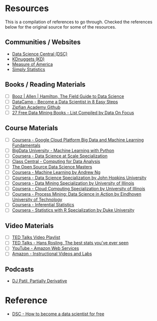 # Resources
This is a compilation of references to go through. Checked the references below for the original source for some of
the resources.
## Communities / Websites
* [Data Science Central (DSC)](http://www.datasciencecentral.com/)
* [KDnuggets (KD)](http://www.kdnuggets.com/)
* [Measure of America](http://www.measureofamerica.org/)
* [Simply Statistics](http://simplystatistics.org/)
## Books / Reading Materials
+ [ ] [Booz | Allen | Hamilton, The Field Guide to Data Science](https://www.boozallen.com/content/dam/boozallen_site/sig/pdf/publications/2015-field-guide-to-data-science-160211215115.pdf)
+ [ ] [DataCamp - Become a Data Scientist in 8 Easy Steps](http://i1.wp.com/blog.datacamp.com/wp-content/uploads/2014/08/How-to-become-a-data-scientist.jpg)
+ [ ] [Zipfian Academy Github](https://github.com/zipfian)
+ [ ] [27 Free Data Mining Books - List Compiled by Data On Focus](http://www.dataonfocus.com/21-free-data-mining-books/)
## Course Materials
+ [ ] [Coursera - Google Cloud Platform Big Data and Machine Learning Fundamentals](https://www.coursera.org/learn/gcp-big-data-ml-fundamentals/home/welcome)
+ [ ] [BigData University - Machine Learning with Python](https://bigdatauniversity.com/courses/machine-learning-with-python/)
+ [ ] [Coursera - Data Science at Scale Specialization](https://www.coursera.org/specializations/data-science)
+ [ ] [Class Central - Computing for Data Analysis](https://www.class-central.com/mooc/388/coursera-computing-for-data-analysis)
+ [ ] [The Open Source Data Science Masters](http://datasciencemasters.org/)
+ [ ] [Coursera - Machine Learning by Andrew Ng](https://www.coursera.org/learn/machine-learning)
+ [ ] [Coursera - Data Science Specialization by John Hopkins University](https://www.coursera.org/specializations/jhu-data-science)
+ [ ] [Coursera - Data Mining Specialization by University of Illinois](https://www.coursera.org/specializations/data-mining)
+ [ ] [Coursera - Cloud Computing Specialization by University of Illinois](https://www.coursera.org/specializations/cloud-computing)
+ [ ] [Coursera - Process Mining: Data Science in Action by Eindhoven University of Technology](https://www.coursera.org/learn/process-mining)
+ [ ] [Coursera - Inferential Statistics](https://www.coursera.org/learn/inferential-statistics)
+ [ ] [Coursera - Statistics with R Specialization by Duke University](https://www.coursera.org/specializations/statistics)
## Video Materials
+ [ ] [TED Talks Video Playlist](http://www.ted.com/playlists/56/making_sense_of_too_much_data)
+ [ ] [TED Talks - Hans Rosling, The best stats you've ever seen](http://www.ted.com/talks/hans_rosling_shows_the_best_stats_you_ve_ever_seen)
+ [ ] [YouTube - Amazon Web Services](https://www.youtube.com/user/AmazonWebServices)
+ [ ] [Amazon - Instructional Videos and Labs](https://aws.amazon.com/training/intro_series/)
## Podcasts
* [DJ Patil, Partially Derivative](http://partiallyderivative.com/)
# Reference
* [DSC - How to become a data scientist for free](http://www.datasciencecentral.com/profiles/blogs/how-to-become-a-data-scientist-for-free?id=6448529%3ABlogPost%3A262632&page=4#comments)